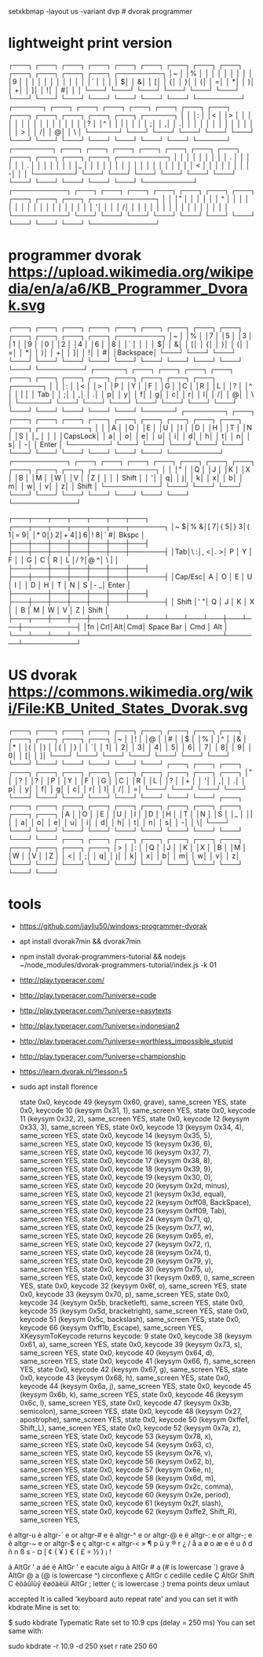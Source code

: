 setxkbmap -layout us -variant dvp # dvorak programmer

# lightweight print version
┌───┐ ┌───┐ ┌───┐ ┌───┐ ┌───┐ ┌───┐ ┌───┐ ┌───┐ ┌───┐ ┌───┐ ┌───┐ ┌───┐ ┌───┐ ┌─────────┐
│~  │ │%  │ │   │ │   │ │   │ │   │ │9  │ │   │ │   │ │   │ │   │ │   │ │`  │ │         │
│  $│ │  &│ │  [│ │  {│ │  }│ │  (│ │  =│ │  *│ │  )│ │  +│ │  ]│ │  !│ │  #│ │         │
└───┘ └───┘ └───┘ └───┘ └───┘ └───┘ └───┘ └───┘ └───┘ └───┘ └───┘ └───┘ └───┘ └─────────┘
┌──────┐ ┌───┐ ┌───┐ ┌───┐ ┌───┐ ┌───┐ ┌───┐ ┌───┐ ┌───┐ ┌───┐ ┌───┐ ┌───┐ ┌───┐ ┌──────┐
│      │ │:  │ │<  │ │>  │ │   │ │   │ │   │ │   │ │   │ │   │ │   │ │?  │ │^  │ │ |    │
│      │ │  ;│ │  ,│ │  .│ │   │ │   │ │   │ │   │ │   │ │   │ │ > │ │  /│ │  @│ │    \ │
└──────┘ └───┘ └───┘ └───┘ └───┘ └───┘ └───┘ └───┘ └───┘ └───┘ └───┘ └───┘ └───┘ └──────┘
┌────────┐ ┌───┐ ┌───┐ ┌───┐ ┌───┐ ┌───┐ ┌───┐ ┌───┐ ┌───┐ ┌───┐ ┌───┐ ┌───┐ ┌──────────┐
│        │ │   │ │   │ │   │ │ . │ │   │ │   │ │ . │ │   │ │   │ │   │ │_  │ │          │
│        │ │   │ │   │ │   │ │   │ │   │ │   │ │ < │ │   │ │   │ │   │ │  -│ │          │
└────────┘ └───┘ └───┘ └───┘ └───┘ └───┘ └───┘ └───┘ └───┘ └───┘ └───┘ └───┘ └──────────┘
┌───────────┐ ┌───┐ ┌───┐ ┌───┐ ┌───┐ ┌───┐ ┌───┐ ┌───┐ ┌───┐ ┌───┐ ┌───┐ ┌─────────────┐
│           │ │"  │ │   │ │   │ │ ^ │ │   │ │   │ │   │ │   │ │   │ │   │ │             │
│           │ │  '│ │   │ │ \/│ │   │ │   │ │   │ │   │ │   │ │   │ │   │ │             │
└───────────┘ └───┘ └───┘ └───┘ └───┘ └───┘ └───┘ └───┘ └───┘ └───┘ └───┘ └─────────────┘

# programmer dvorak https://upload.wikimedia.org/wikipedia/en/a/a6/KB_Programmer_Dvorak.svg
┌───┐ ┌───┐ ┌───┐ ┌───┐ ┌───┐ ┌───┐ ┌───┐ ┌───┐ ┌───┐ ┌───┐ ┌───┐ ┌───┐ ┌───┐ ┌─────────┐
│~  │ │%  │ │7  │ │5  │ │3  │ │1  │ │9  │ │0  │ │2  │ │4  │ │6  │ │8  │ │`  │ │         │
│  $│ │  &│ │  [│ │  {│ │  }│ │  (│ │  =│ │  *│ │  )│ │  +│ │  ]│ │  !│ │  #│ │Backspace│
└───┘ └───┘ └───┘ └───┘ └───┘ └───┘ └───┘ └───┘ └───┘ └───┘ └───┘ └───┘ └───┘ └─────────┘
┌──────┐ ┌───┐ ┌───┐ ┌───┐ ┌───┐ ┌───┐ ┌───┐ ┌───┐ ┌───┐ ┌───┐ ┌───┐ ┌───┐ ┌───┐ ┌──────┐
│      │ │:  │ │<  │ │>  │ │P  │ │Y  │ │F  │ │G  │ │C  │ │R  │ │L  │ │?  │ │^  │ │ |    │
│  Tab │ │  ;│ │  ,│ │  .│ │  p│ │  y│ │  f│ │  g│ │  c│ │  r│ │  l│ │  /│ │  @│ │    \ │
└──────┘ └───┘ └───┘ └───┘ └───┘ └───┘ └───┘ └───┘ └───┘ └───┘ └───┘ └───┘ └───┘ └──────┘
┌────────┐ ┌───┐ ┌───┐ ┌───┐ ┌───┐ ┌───┐ ┌───┐ ┌───┐ ┌───┐ ┌───┐ ┌───┐ ┌───┐ ┌──────────┐
│        │ │A  │ │O  │ │E  │ │U  │ │I  │ │D  │ │H  │ │T  │ │N  │ │S  │ │_  │ │          │
│CapsLock│ │  a│ │  o│ │  e│ │  u│ │  i│ │  d│ │  h│ │  t│ │  n│ │  s│ │  -│ │  Enter   │
└────────┘ └───┘ └───┘ └───┘ └───┘ └───┘ └───┘ └───┘ └───┘ └───┘ └───┘ └───┘ └──────────┘
┌───────────┐ ┌───┐ ┌───┐ ┌───┐ ┌───┐ ┌───┐ ┌───┐ ┌───┐ ┌───┐ ┌───┐ ┌───┐ ┌─────────────┐
│           │ │"  │ │Q  │ │J  │ │K  │ │X  │ │B  │ │M  │ │W  │ │V  │ │Z  │ │             │
│   Shift   │ │  '│ │  q│ │  j│ │  k│ │  x│ │  b│ │  m│ │  w│ │  v│ │  z│ │    Shift    │
└───────────┘ └───┘ └───┘ └───┘ └───┘ └───┘ └───┘ └───┘ └───┘ └───┘ └───┘ └─────────────┘

┌───┬───┬───┬───┬───┬───┬───┐   ┌───┬───┬───┬───┬───┬───┬───────┐
│~ $│% &│[ 7│{ 5│} 3│( 1│= 9│   │* 0│) 2│+ 4│] 6│! 8│` #│ Bkspc │
├───┼───┼───┼───┼───┼───┼───┤   ├───┼───┼───┼───┼───┼───┼───────┤
│Tab│\ :│, <│. >│ P │ Y │ F │   │ G │ C │ R │ L │/ ?│@ ^│  \ |  │
├───┴───┼───┼───┼───┼───┼───┤   ├───┼───┼───┼───┼───┼───┼───────┤
│Cap/Esc│ A │ O │ E │ U │ I │   │ D │ H │ T │ N │ S │- _│ Enter │
├───────┼───┼───┼───┼───┼───┤   ├───┼───┼───┼───┼───┼───┴───────┤
│ Shift │' "│ Q │ J │ K │ X │   │ B │ M │ W │ V │ Z │   Shift   │
├───┬───┼───┼───┼───┴───┴───┴───┴───┴───┴───┼───┴───┼───────────┤
│fn │Crl│Alt│Cmd│         Space Bar         │  Cmd  │    Alt    │
└───┴───┴───┴───┴───────────────────────────┴───────┴───────────┘

# US dvorak https://commons.wikimedia.org/wiki/File:KB_United_States_Dvorak.svg
┌───┐ ┌───┐ ┌───┐ ┌───┐ ┌───┐ ┌───┐ ┌───┐ ┌───┐ ┌───┐ ┌───┐ ┌───┐ ┌───┐ ┌───┐
│~  │ │!  │ │@  │ │#  │ │$  │ │%  │ │^  │ │&  │ │*  │ │(  │ │)  │ │{  │ │}  │
│  `│ │  1│ │  2│ │  3│ │  4│ │  5│ │  6│ │  7│ │  8│ │  9│ │  0│ │  [│ │  ]│
└───┘ └───┘ └───┘ └───┘ └───┘ └───┘ └───┘ └───┘ └───┘ └───┘ └───┘ └───┘ └───┘
   ┌───┐ ┌───┐ ┌───┐ ┌───┐ ┌───┐ ┌───┐ ┌───┐ ┌───┐ ┌───┐ ┌───┐ ┌───┐ ┌───┐
   │"  │ │?  │ │?  │ │P  │ │Y  │ │F  │ │G  │ │C  │ │R  │ │L  │ │?  │ │+  │
   │  '│ │  ,│ │  .│ │  p│ │  y│ │  f│ │  g│ │  c│ │  r│ │  l│ │  /│ │  =│
   └───┘ └───┘ └───┘ └───┘ └───┘ └───┘ └───┘ └───┘ └───┘ └───┘ └───┘ └───┘
     ┌───┐ ┌───┐ ┌───┐ ┌───┐ ┌───┐ ┌───┐ ┌───┐ ┌───┐ ┌───┐ ┌───┐ ┌───┐ ┌───┐
     │A  │ │O  │ │E  │ │U  │ │I  │ │D  │ │H  │ │T  │ │N  │ │S  │ │_  │ │|  │
     │  a│ │  o│ │  e│ │  u│ │  i│ │  d│ │  h│ │  t│ │  n│ │  s│ │  -│ │  \│
     └───┘ └───┘ └───┘ └───┘ └───┘ └───┘ └───┘ └───┘ └───┘ └───┘ └───┘ └───┘
  ┌───┐ ┌───┐ ┌───┐ ┌───┐ ┌───┐ ┌───┐ ┌───┐ ┌───┐ ┌───┐ ┌───┐ ┌───┐
  │>  │ │:  │ │Q  │ │J  │ │K  │ │X  │ │B  │ │M  │ │W  │ │V  │ │Z  │
  │  <│ │  ;│ │  q│ │  j│ │  k│ │  x│ │  b│ │  m│ │  w│ │  v│ │  z│
  └───┘ └───┘ └───┘ └───┘ └───┘ └───┘ └───┘ └───┘ └───┘ └───┘ └───┘

# tools
* https://github.com/jayliu50/windows-programmer-dvorak
* apt install dvorak7min && dvorak7min
* npm install dvorak-programmers-tutorial && nodejs ~/node_modules/dvorak-programmers-tutorial/index.js -k 01
* http://play.typeracer.com/
 * http://play.typeracer.com/?universe=code
 * http://play.typeracer.com/?universe=easytexts
 * http://play.typeracer.com/?universe=indonesian2
 * http://play.typeracer.com/?universe=worthless_impossible_stupid
 * http://play.typeracer.com/?universe=championship
* https://learn.dvorak.nl/?lesson=5
* sudo apt install florence

    state 0x0, keycode 49 (keysym 0x60, grave), same_screen YES,
    state 0x0, keycode 10 (keysym 0x31, 1), same_screen YES,
    state 0x0, keycode 11 (keysym 0x32, 2), same_screen YES,
    state 0x0, keycode 12 (keysym 0x33, 3), same_screen YES,
    state 0x0, keycode 13 (keysym 0x34, 4), same_screen YES,
    state 0x0, keycode 14 (keysym 0x35, 5), same_screen YES,
    state 0x0, keycode 15 (keysym 0x36, 6), same_screen YES,
    state 0x0, keycode 16 (keysym 0x37, 7), same_screen YES,
    state 0x0, keycode 17 (keysym 0x38, 8), same_screen YES,
    state 0x0, keycode 18 (keysym 0x39, 9), same_screen YES,
    state 0x0, keycode 19 (keysym 0x30, 0), same_screen YES,
    state 0x0, keycode 20 (keysym 0x2d, minus), same_screen YES,
    state 0x0, keycode 21 (keysym 0x3d, equal), same_screen YES,
    state 0x0, keycode 22 (keysym 0xff08, BackSpace), same_screen YES,
    state 0x0, keycode 23 (keysym 0xff09, Tab), same_screen YES,
    state 0x0, keycode 24 (keysym 0x71, q), same_screen YES,
    state 0x0, keycode 25 (keysym 0x77, w), same_screen YES,
    state 0x0, keycode 26 (keysym 0x65, e), same_screen YES,
    state 0x0, keycode 27 (keysym 0x72, r), same_screen YES,
    state 0x0, keycode 28 (keysym 0x74, t), same_screen YES,
    state 0x0, keycode 29 (keysym 0x79, y), same_screen YES,
    state 0x0, keycode 30 (keysym 0x75, u), same_screen YES,
    state 0x0, keycode 31 (keysym 0x69, i), same_screen YES,
    state 0x0, keycode 32 (keysym 0x6f, o), same_screen YES,
    state 0x0, keycode 33 (keysym 0x70, p), same_screen YES,
    state 0x0, keycode 34 (keysym 0x5b, bracketleft), same_screen YES,
    state 0x0, keycode 35 (keysym 0x5d, bracketright), same_screen YES,
    state 0x0, keycode 51 (keysym 0x5c, backslash), same_screen YES,
    state 0x0, keycode 66 (keysym 0xff1b, Escape), same_screen YES,
    XKeysymToKeycode returns keycode: 9
    state 0x0, keycode 38 (keysym 0x61, a), same_screen YES,
    state 0x0, keycode 39 (keysym 0x73, s), same_screen YES,
    state 0x0, keycode 40 (keysym 0x64, d), same_screen YES,
    state 0x0, keycode 41 (keysym 0x66, f), same_screen YES,
    state 0x0, keycode 42 (keysym 0x67, g), same_screen YES,
    state 0x0, keycode 43 (keysym 0x68, h), same_screen YES,
    state 0x0, keycode 44 (keysym 0x6a, j), same_screen YES,
    state 0x0, keycode 45 (keysym 0x6b, k), same_screen YES,
    state 0x0, keycode 46 (keysym 0x6c, l), same_screen YES,
    state 0x0, keycode 47 (keysym 0x3b, semicolon), same_screen YES,
    state 0x0, keycode 48 (keysym 0x27, apostrophe), same_screen YES,
    state 0x0, keycode 50 (keysym 0xffe1, Shift_L), same_screen YES,
    state 0x0, keycode 52 (keysym 0x7a, z), same_screen YES,
    state 0x0, keycode 53 (keysym 0x78, x), same_screen YES,
    state 0x0, keycode 54 (keysym 0x63, c), same_screen YES,
    state 0x0, keycode 55 (keysym 0x76, v), same_screen YES,
    state 0x0, keycode 56 (keysym 0x62, b), same_screen YES,
    state 0x0, keycode 57 (keysym 0x6e, n), same_screen YES,
    state 0x0, keycode 58 (keysym 0x6d, m), same_screen YES,
    state 0x0, keycode 59 (keysym 0x2c, comma), same_screen YES,
    state 0x0, keycode 60 (keysym 0x2e, period), same_screen YES,
    state 0x0, keycode 61 (keysym 0x2f, slash), same_screen YES,
    state 0x0, keycode 62 (keysym 0xffe2, Shift_R), same_screen YES,

é altgr-u
è altgr-` e  or altgr-# e
ê altgr-^ e  or altgr-@ e
ë altgr-: e  or altgr-; e
ẽ altgr-~ e  or altgr-$ e
ç altgr-c
« altgr-<
»
¶ p
ü y
® r
¿ /
å a
ø o
æ e
é u
ð d
ñ n
ß s
­-
¤ [
¢ {
¥ }
€ (
£ =
½ )
¡ !

á AltGr ' a áé
é AltGr ' e eacute aigu
à AltGr # a (# is lowercase `) grave
â AltGr @ a (@ is lowercase ^) circonflexe
ç AltGr c cedille cedile
Ç AltGr Shift C
êôâûîûŷ
ëøöäëüï AltGr ; letter (; is lowercase :) trema points deux umlaut


accepted
It is called 'keyboard auto repeat rate' and you can set it with kbdrate Mine is set to:

$ sudo kbdrate
Typematic Rate set to 10.9 cps (delay = 250 ms)
	You can set same with:

sudo kbdrate -r 10.9 -d 250
xset r rate 250 60
